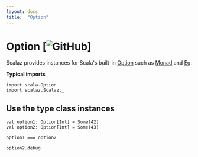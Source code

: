 ```yaml
---
layout: docs
title:  "Option"
---
```


# Option [![GitHub](../img/github.png)]

Scalaz provides instances for Scala's built-in [Option](https://www.scala-lang.org/api/current/scala/Option.html) such as [Monad](../tc/Monad.html) and [Eq](../core/Eq.html).

**Typical imports**

```tut:silent
import scala.Option
import scalaz.Scalaz._
```

## Use the type class instances

```tut
val option1: Option[Int] = Some(42)
val option2: Option[Int] = Some(43)

option1 === option2

option2.debug
```
